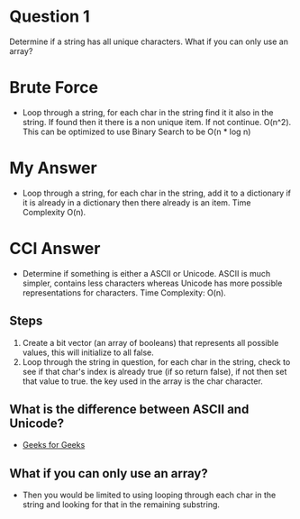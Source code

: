 ﻿# Question 1
Determine if a string has all unique characters. What if you can only use an array?

# Brute Force
* Loop through a string, for each char in the string find it it also in the string. If found then it there is a non unique item. If not continue. O(n^2). This can be optimized to use Binary Search to be O(n * log n)

# My Answer
* Loop through a string, for each char in the string, add it to a dictionary if it is already in a dictionary then there already is an item. Time Complexity O(n).

# CCI Answer
* Determine if something is either a ASCII or Unicode. ASCII is much simpler, contains less characters whereas Unicode has more possible representations for characters. Time Complexity: O(n).

## Steps
1. Create a bit vector (an array of booleans) that represents all possible values, this will initialize to all false.
2. Loop through the string in question, for each char in the string, check to see if that char's index is already true (if so return false), if not then set that value to true. the key used in the array is the char character. 

## What is the difference between ASCII and Unicode?
* [Geeks for Geeks](https://www.geeksforgeeks.org/ascii-vs-unicode/)

## What if you can only use an array?
* Then you would be limited to using looping through each char in the string and looking for that in the remaining substring.

